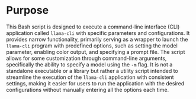 # Purpose
This Bash script is designed to execute a command-line interface (CLI) application called `llama-cli` with specific parameters and configurations. It provides narrow functionality, primarily serving as a wrapper to launch the `llama-cli` program with predefined options, such as setting the model parameter, enabling color output, and specifying a prompt file. The script allows for some customization through command-line arguments, specifically the ability to specify a model using the `-m` flag. It is not a standalone executable or a library but rather a utility script intended to streamline the execution of the `llama-cli` application with consistent settings, making it easier for users to run the application with the desired configurations without manually entering all the options each time.
